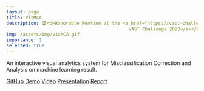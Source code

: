 ```yaml
---
layout: page
title: VisMCA
description: 🏆<b>Honorable Mention at the <a href="https://vast-challenge.github.io/2020/about.html">IEEE
                                             VAST Challenge 2020</a></b>
img: /assets/img/VisMCA.gif
importance: 1
selected: true
---
```


<p class="card-text">An interactive visual analytics system for Misclassification
    Correction and
Analysis on machine learning result.</p>
<p class="card-text">
    <span class="pr-3"><a
        href="https://github.com/huyen-nguyen/VAST2020mc2">GitHub</a></span>
        <span class="pr-3">
        <a href="https://huyen-nguyen.github.io/VAST2020mc2/">Demo</a></span>
            <span class="pr-3"><a href="https://youtu.be/sOdgBeeapu8">Video</a></span>
            <span class="pr-3"><a href="https://youtu.be/eS1D1JnX7eY">Presentation</a></span>
            <span class="pr-3"><a
                href="https://huyen-nguyen.github.io/VAST2020mc2/TTU-Nguyen-MC2/">Report
            </a>
            </span>
</p>